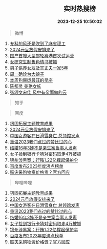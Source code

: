 <div align="center"><h2>实时热搜榜</h2><h4>2023-12-25 10:50:02</h4></div>

> 微博  

1. [专科的风还是吹到了麻省理工](https://s.weibo.com/weibo?q=%E4%B8%93%E7%A7%91%E7%9A%84%E9%A3%8E%E8%BF%98%E6%98%AF%E5%90%B9%E5%88%B0%E4%BA%86%E9%BA%BB%E7%9C%81%E7%90%86%E5%B7%A5&t=31&band_rank=1&Refer=top)<br />
2. [2024元旦放假安排来了](https://s.weibo.com/weibo?q=%232024%E5%85%83%E6%97%A6%E6%94%BE%E5%81%87%E5%AE%89%E6%8E%92%E6%9D%A5%E4%BA%86%23&t=31&band_rank=2&Refer=top)<br />
3. [国产首艘大型邮轮离港首次试运营](https://s.weibo.com/weibo?q=%23%E5%9B%BD%E4%BA%A7%E9%A6%96%E8%89%98%E5%A4%A7%E5%9E%8B%E9%82%AE%E8%BD%AE%E7%A6%BB%E6%B8%AF%E9%A6%96%E6%AC%A1%E8%AF%95%E8%BF%90%E8%90%A5%23&t=31&band_rank=3&Refer=top)<br />
4. [女研究生制售色情书被抓](https://s.weibo.com/weibo?q=%23%E5%A5%B3%E7%A0%94%E7%A9%B6%E7%94%9F%E5%88%B6%E5%94%AE%E8%89%B2%E6%83%85%E4%B9%A6%E8%A2%AB%E6%8A%93%23&t=31&band_rank=4&Refer=top)<br />
5. [男子供养女友及其丈夫一家5年](https://s.weibo.com/weibo?q=%23%E7%94%B7%E5%AD%90%E4%BE%9B%E5%85%BB%E5%A5%B3%E5%8F%8B%E5%8F%8A%E5%85%B6%E4%B8%88%E5%A4%AB%E4%B8%80%E5%AE%B65%E5%B9%B4%23&t=31&band_rank=5&Refer=top)<br />
6. [周一确诊为大娘子](https://s.weibo.com/weibo?q=%E5%91%A8%E4%B8%80%E7%A1%AE%E8%AF%8A%E4%B8%BA%E5%A4%A7%E5%A8%98%E5%AD%90&t=31&band_rank=6&Refer=top)<br />
7. [本周狗屎运最旺的星座](https://s.weibo.com/weibo?q=%E6%9C%AC%E5%91%A8%E7%8B%97%E5%B1%8E%E8%BF%90%E6%9C%80%E6%97%BA%E7%9A%84%E6%98%9F%E5%BA%A7&t=31&band_rank=7&Refer=top)<br />
8. [陈都灵 美艳女妖](https://s.weibo.com/weibo?q=%E9%99%88%E9%83%BD%E7%81%B5%20%E7%BE%8E%E8%89%B3%E5%A5%B3%E5%A6%96&t=31&band_rank=8&Refer=top)<br />
9. [张颂文宋佳 风中有朵雨做的云](https://s.weibo.com/weibo?q=%E5%BC%A0%E9%A2%82%E6%96%87%E5%AE%8B%E4%BD%B3%20%E9%A3%8E%E4%B8%AD%E6%9C%89%E6%9C%B5%E9%9B%A8%E5%81%9A%E7%9A%84%E4%BA%91&t=31&band_rank=9&Refer=top)<br />

> 知乎  


> 百度  

1. [巩固拓展主题教育成果](https://www.baidu.com/s?wd=%E5%B7%A9%E5%9B%BA%E6%8B%93%E5%B1%95%E4%B8%BB%E9%A2%98%E6%95%99%E8%82%B2%E6%88%90%E6%9E%9C&sa=fyb_news&rsv_dl=fyb_news)<br />
2. [2024元旦放假安排来了](https://www.baidu.com/s?wd=2024%E5%85%83%E6%97%A6%E6%94%BE%E5%81%87%E5%AE%89%E6%8E%92%E6%9D%A5%E4%BA%86&sa=fyb_news&rsv_dl=fyb_news)<br />
3. [中国女游客在日滑雪身亡 总领馆发声](https://www.baidu.com/s?wd=%E4%B8%AD%E5%9B%BD%E5%A5%B3%E6%B8%B8%E5%AE%A2%E5%9C%A8%E6%97%A5%E6%BB%91%E9%9B%AA%E8%BA%AB%E4%BA%A1+%E6%80%BB%E9%A2%86%E9%A6%86%E5%8F%91%E5%A3%B0&sa=fyb_news&rsv_dl=fyb_news)<br />
4. [重温2023我们点过的赞比过的心](https://www.baidu.com/s?wd=%E9%87%8D%E6%B8%A92023%E6%88%91%E4%BB%AC%E7%82%B9%E8%BF%87%E7%9A%84%E8%B5%9E%E6%AF%94%E8%BF%87%E7%9A%84%E5%BF%83&sa=fyb_news&rsv_dl=fyb_news)<br />
5. [结婚16年3娃不是亲生案当事人发声](https://www.baidu.com/s?wd=%E7%BB%93%E5%A9%9A16%E5%B9%B43%E5%A8%83%E4%B8%8D%E6%98%AF%E4%BA%B2%E7%94%9F%E6%A1%88%E5%BD%93%E4%BA%8B%E4%BA%BA%E5%8F%91%E5%A3%B0&sa=fyb_news&rsv_dl=fyb_news)<br />
6. [女子捡到银行卡猜对密码取走4万被抓](https://www.baidu.com/s?wd=%E5%A5%B3%E5%AD%90%E6%8D%A1%E5%88%B0%E9%93%B6%E8%A1%8C%E5%8D%A1%E7%8C%9C%E5%AF%B9%E5%AF%86%E7%A0%81%E5%8F%96%E8%B5%B04%E4%B8%87%E8%A2%AB%E6%8A%93&sa=fyb_news&rsv_dl=fyb_news)<br />
7. [锦州涉黑案：行贿1.22亿撑起保护伞](https://www.baidu.com/s?wd=%E9%94%A6%E5%B7%9E%E6%B6%89%E9%BB%91%E6%A1%88%EF%BC%9A%E8%A1%8C%E8%B4%BF1.22%E4%BA%BF%E6%92%91%E8%B5%B7%E4%BF%9D%E6%8A%A4%E4%BC%9E&sa=fyb_news&rsv_dl=fyb_news)<br />
8. [百度发布2023年度沸点榜单](https://www.baidu.com/s?wd=%E7%99%BE%E5%BA%A6%E5%8F%91%E5%B8%832023%E5%B9%B4%E5%BA%A6%E6%B2%B8%E7%82%B9%E6%A6%9C%E5%8D%95&sa=fyb_news&rsv_dl=fyb_news)<br />
9. [赈灾采购物资价格贵？官方回应](https://www.baidu.com/s?wd=%E8%B5%88%E7%81%BE%E9%87%87%E8%B4%AD%E7%89%A9%E8%B5%84%E4%BB%B7%E6%A0%BC%E8%B4%B5%EF%BC%9F%E5%AE%98%E6%96%B9%E5%9B%9E%E5%BA%94&sa=fyb_news&rsv_dl=fyb_news)<br />

> 哔哩哔哩  

1. [巩固拓展主题教育成果](https://www.baidu.com/s?wd=%E5%B7%A9%E5%9B%BA%E6%8B%93%E5%B1%95%E4%B8%BB%E9%A2%98%E6%95%99%E8%82%B2%E6%88%90%E6%9E%9C&sa=fyb_news&rsv_dl=fyb_news)<br />
2. [2024元旦放假安排来了](https://www.baidu.com/s?wd=2024%E5%85%83%E6%97%A6%E6%94%BE%E5%81%87%E5%AE%89%E6%8E%92%E6%9D%A5%E4%BA%86&sa=fyb_news&rsv_dl=fyb_news)<br />
3. [中国女游客在日滑雪身亡 总领馆发声](https://www.baidu.com/s?wd=%E4%B8%AD%E5%9B%BD%E5%A5%B3%E6%B8%B8%E5%AE%A2%E5%9C%A8%E6%97%A5%E6%BB%91%E9%9B%AA%E8%BA%AB%E4%BA%A1+%E6%80%BB%E9%A2%86%E9%A6%86%E5%8F%91%E5%A3%B0&sa=fyb_news&rsv_dl=fyb_news)<br />
4. [重温2023我们点过的赞比过的心](https://www.baidu.com/s?wd=%E9%87%8D%E6%B8%A92023%E6%88%91%E4%BB%AC%E7%82%B9%E8%BF%87%E7%9A%84%E8%B5%9E%E6%AF%94%E8%BF%87%E7%9A%84%E5%BF%83&sa=fyb_news&rsv_dl=fyb_news)<br />
5. [结婚16年3娃不是亲生案当事人发声](https://www.baidu.com/s?wd=%E7%BB%93%E5%A9%9A16%E5%B9%B43%E5%A8%83%E4%B8%8D%E6%98%AF%E4%BA%B2%E7%94%9F%E6%A1%88%E5%BD%93%E4%BA%8B%E4%BA%BA%E5%8F%91%E5%A3%B0&sa=fyb_news&rsv_dl=fyb_news)<br />
6. [女子捡到银行卡猜对密码取走4万被抓](https://www.baidu.com/s?wd=%E5%A5%B3%E5%AD%90%E6%8D%A1%E5%88%B0%E9%93%B6%E8%A1%8C%E5%8D%A1%E7%8C%9C%E5%AF%B9%E5%AF%86%E7%A0%81%E5%8F%96%E8%B5%B04%E4%B8%87%E8%A2%AB%E6%8A%93&sa=fyb_news&rsv_dl=fyb_news)<br />
7. [锦州涉黑案：行贿1.22亿撑起保护伞](https://www.baidu.com/s?wd=%E9%94%A6%E5%B7%9E%E6%B6%89%E9%BB%91%E6%A1%88%EF%BC%9A%E8%A1%8C%E8%B4%BF1.22%E4%BA%BF%E6%92%91%E8%B5%B7%E4%BF%9D%E6%8A%A4%E4%BC%9E&sa=fyb_news&rsv_dl=fyb_news)<br />
8. [百度发布2023年度沸点榜单](https://www.baidu.com/s?wd=%E7%99%BE%E5%BA%A6%E5%8F%91%E5%B8%832023%E5%B9%B4%E5%BA%A6%E6%B2%B8%E7%82%B9%E6%A6%9C%E5%8D%95&sa=fyb_news&rsv_dl=fyb_news)<br />
9. [赈灾采购物资价格贵？官方回应](https://www.baidu.com/s?wd=%E8%B5%88%E7%81%BE%E9%87%87%E8%B4%AD%E7%89%A9%E8%B5%84%E4%BB%B7%E6%A0%BC%E8%B4%B5%EF%BC%9F%E5%AE%98%E6%96%B9%E5%9B%9E%E5%BA%94&sa=fyb_news&rsv_dl=fyb_news)<br />
